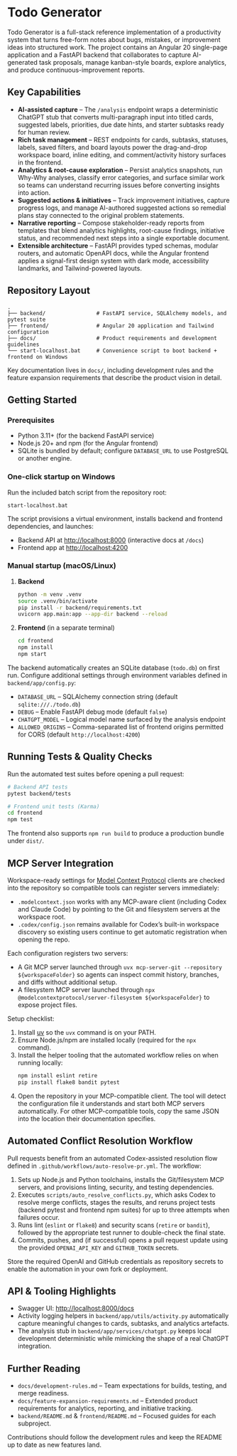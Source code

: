 # Todo Generator

Todo Generator is a full-stack reference implementation of a productivity system that turns
free-form notes about bugs, mistakes, or improvement ideas into structured work. The project
contains an Angular 20 single-page application and a FastAPI backend that collaborates to
capture AI-generated task proposals, manage kanban-style boards, explore analytics, and produce
continuous-improvement reports.

## Key Capabilities

- **AI-assisted capture** – The `/analysis` endpoint wraps a deterministic ChatGPT stub that
  converts multi-paragraph input into titled cards, suggested labels, priorities, due date
  hints, and starter subtasks ready for human review.
- **Rich task management** – REST endpoints for cards, subtasks, statuses, labels, saved
  filters, and board layouts power the drag-and-drop workspace board, inline editing, and
  comment/activity history surfaces in the frontend.
- **Analytics & root-cause exploration** – Persist analytics snapshots, run Why-Why analyses,
  classify error categories, and surface similar work so teams can understand recurring issues
  before converting insights into action.
- **Suggested actions & initiatives** – Track improvement initiatives, capture progress logs,
  and manage AI-authored suggested actions so remedial plans stay connected to the original
  problem statements.
- **Narrative reporting** – Compose stakeholder-ready reports from templates that blend
  analytics highlights, root-cause findings, initiative status, and recommended next steps into
  a single exportable document.
- **Extensible architecture** – FastAPI provides typed schemas, modular routers, and automatic
  OpenAPI docs, while the Angular frontend applies a signal-first design system with dark mode,
  accessibility landmarks, and Tailwind-powered layouts.

## Repository Layout

```
.
├── backend/                # FastAPI service, SQLAlchemy models, and pytest suite
├── frontend/               # Angular 20 application and Tailwind configuration
├── docs/                   # Product requirements and development guidelines
└── start-localhost.bat     # Convenience script to boot backend + frontend on Windows
```

Key documentation lives in `docs/`, including development rules and the feature expansion
requirements that describe the product vision in detail.

## Getting Started

### Prerequisites

- Python 3.11+ (for the backend FastAPI service)
- Node.js 20+ and npm (for the Angular frontend)
- SQLite is bundled by default; configure `DATABASE_URL` to use PostgreSQL or another engine.

### One-click startup on Windows

Run the included batch script from the repository root:

```
start-localhost.bat
```

The script provisions a virtual environment, installs backend and frontend dependencies, and
launches:

- Backend API at <http://localhost:8000> (interactive docs at `/docs`)
- Frontend app at <http://localhost:4200>

### Manual startup (macOS/Linux)

1. **Backend**
   ```bash
   python -m venv .venv
   source .venv/bin/activate
   pip install -r backend/requirements.txt
   uvicorn app.main:app --app-dir backend --reload
   ```

2. **Frontend** (in a separate terminal)
   ```bash
   cd frontend
   npm install
   npm start
   ```

The backend automatically creates an SQLite database (`todo.db`) on first run. Configure
additional settings through environment variables defined in `backend/app/config.py`:

- `DATABASE_URL` – SQLAlchemy connection string (default `sqlite:///./todo.db`)
- `DEBUG` – Enable FastAPI debug mode (default `false`)
- `CHATGPT_MODEL` – Logical model name surfaced by the analysis endpoint
- `ALLOWED_ORIGINS` – Comma-separated list of frontend origins permitted for CORS (default `http://localhost:4200`)

## Running Tests & Quality Checks

Run the automated test suites before opening a pull request:

```bash
# Backend API tests
pytest backend/tests

# Frontend unit tests (Karma)
cd frontend
npm test
```

The frontend also supports `npm run build` to produce a production bundle under `dist/`.

## MCP Server Integration

Workspace-ready settings for [Model Context Protocol](https://modelcontextprotocol.io/) clients are
checked into the repository so compatible tools can register servers immediately:

- `.modelcontext.json` works with any MCP-aware client (including Codex and Claude Code) by pointing
  to the Git and filesystem servers at the workspace root.
- `.codex/config.json` remains available for Codex’s built-in workspace discovery so existing users
  continue to get automatic registration when opening the repo.

Each configuration registers two servers:

- A Git MCP server launched through `uvx mcp-server-git --repository ${workspaceFolder}` so agents
  can inspect commit history, branches, and diffs without additional setup.
- A filesystem MCP server launched through
  `npx @modelcontextprotocol/server-filesystem ${workspaceFolder}` to expose project files.

Setup checklist:

1. Install [uv](https://docs.astral.sh/uv/getting-started/installation/) so the `uvx` command is on
   your PATH.
2. Ensure Node.js/npm are installed locally (required for the `npx` command).
3. Install the helper tooling that the automated workflow relies on when running locally:
   ```bash
   npm install eslint retire
   pip install flake8 bandit pytest
   ```
4. Open the repository in your MCP-compatible client. The tool will detect the configuration file it
   understands and start both MCP servers automatically. For other MCP-compatible tools, copy the same
   JSON into the location their documentation specifies.

## Automated Conflict Resolution Workflow

Pull requests benefit from an automated Codex-assisted resolution flow defined in
`.github/workflows/auto-resolve-pr.yml`. The workflow:

1. Sets up Node.js and Python toolchains, installs the Git/filesystem MCP servers, and provisions
   linting, security, and testing dependencies.
2. Executes `scripts/auto_resolve_conflicts.py`, which asks Codex to resolve merge conflicts, stages
   the results, and reruns project tests (backend pytest and frontend npm suites) for up to three
   attempts when failures occur.
3. Runs lint (`eslint` or `flake8`) and security scans (`retire` or `bandit`), followed by the
   appropriate test runner to double-check the final state.
4. Commits, pushes, and (if successful) opens a pull request update using the provided
   `OPENAI_API_KEY` and `GITHUB_TOKEN` secrets.

Store the required OpenAI and GitHub credentials as repository secrets to enable the automation in
your own fork or deployment.

## API & Tooling Highlights

- Swagger UI: <http://localhost:8000/docs>
- Activity logging helpers in `backend/app/utils/activity.py` automatically capture meaningful
  changes to cards, subtasks, and analytics artefacts.
- The analysis stub in `backend/app/services/chatgpt.py` keeps local development deterministic
  while mimicking the shape of a real ChatGPT integration.

## Further Reading

- `docs/development-rules.md` – Team expectations for builds, testing, and merge readiness.
- `docs/feature-expansion-requirements.md` – Extended product requirements for analytics,
  reporting, and initiative tracking.
- `backend/README.md` & `frontend/README.md` – Focused guides for each subproject.

Contributions should follow the development rules and keep the README up to date as new features
land.
